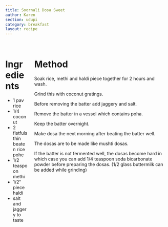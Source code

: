 ```yaml
---
title: Soornali Dosa Sweet
author: Karen
section: udupi
category: breakfast
layout: recipe
---
```


<br>
<div class='columns'> <div class='column is-one-third p-3' markdown='1'>

# Ingredients

* 1 pav rice
* 1/4 coconut
* 2 fistfuls thin beaten rice pohe
* 1/2 teaspoon methi
* 1/2″ piece haldi
* salt and jaggery to taste


</div> <div class='column is-two-thirds p-3' markdown='1'>

# Method

Soak rice, methi and haldi piece together for 2 hours and wash.

Grind this with coconut gratings.

Before removing the batter add jaggery and salt.

Remove the batter in a vessel which contains poha.

Keep the batter overnight.

Make dosa the next morning after beating the batter well.

The dosas are to be made like mushti dosas.

If the batter is not fermented well, the dosas become hard in which case you can add 1/4 teaspoon soda bicarbonate powder before preparing the dosas. (1/2 glass buttermilk can be added while grinding)



</div> </div>